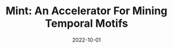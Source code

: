 ---
title: "Mint: An Accelerator For Mining Temporal Motifs"
collection: publications
permalink: /publication/2022-10-Mint
date: 2022-10-01
venue: 'MICRO 2022'
paperurl: 'https://ieeexplore.ieee.org/document/9923899'
authors: 'Nishil Talati, Haojie Ye, Sanketh Vedula, Kuan-Yu Chen, Yuhan Chen, Daniel Liu, Yichao Yuan, David Blaauw, Alex Bronstein, Trevor Mudge, Ronald Dreslinski'
---